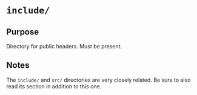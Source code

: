 # `include/`

## Purpose

Directory for public headers. Must be present.

## Notes

The `include/` and `src/` directories are very closely related. Be sure to also read its section in addition to this one.
